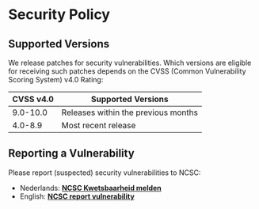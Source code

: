 # Security Policy

## Supported Versions

We release patches for security vulnerabilities. Which versions are eligible for receiving such patches depends on the
CVSS (Common Vulnerability Scoring System) v4.0 Rating:

| CVSS v4.0 | Supported Versions                  |
| --------- | ----------------------------------- |
| 9.0-10.0  | Releases within the previous months |
| 4.0-8.9   | Most recent release                 |

## Reporting a Vulnerability

Please report (suspected) security vulnerabilities to NCSC:

-   Nederlands: **[NCSC Kwetsbaarheid melden](https://www.ncsc.nl/contact/kwetsbaarheid-melden)**
-   English: **[NCSC report vulnerability](https://english.ncsc.nl/contact/reporting-a-vulnerability-cvd)**
